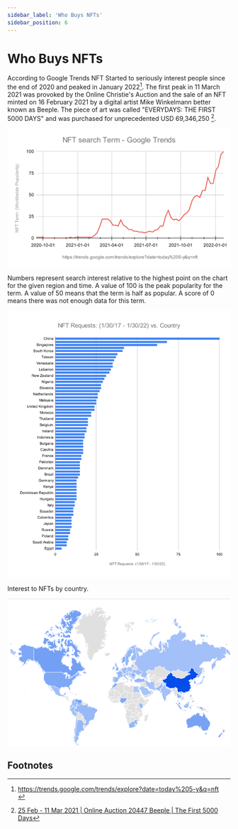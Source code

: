 ```yaml
---
sidebar_label: 'Who Buys NFTs'
sidebar_position: 6
---
```


# Who Buys NFTs

 According to Google Trends NFT Started to seriously interest people since the end of 2020 and peaked in January 2022[^1]. The first peak in 11 March 2021 was provoked by the Online Christie's Auction and the sale of an NFT minted on 16 February 2021 by a digital artist Mike Winkelmann better known as Beeple. The piece of art was called "EVERYDAYS: THE FIRST 5000 DAYS" and was purchased for unprecedented USD 69,346,250 [^2].

![NFT Term search](../../static/assets/NFT_search_Term_Google_Trends.svg)

Numbers represent search interest relative to the highest point on the chart for the given region and time. A value of 100 is the peak popularity for the term. A value of 50 means that the term is half as popular. A score of 0 means there was not enough data for this term.

![Country Chart](../../static/assets/NFT_Requests_(1_30_17_1_30_22)_vs._Country.svg)

Interest to NFTs by country.

![Breakdown by country](../../static/assets/Breakdown_by_country.png)

## Footnotes

[^1]: https://trends.google.com/trends/explore?date=today%205-y&q=nft <br/>
[^2]: [25 Feb - 11 Mar 2021 | Online Auction 20447 Beeple | The First 5000 Days](https://onlineonly.christies.com/s/beeple-first-5000-days/beeple-b-1981-1/112924)